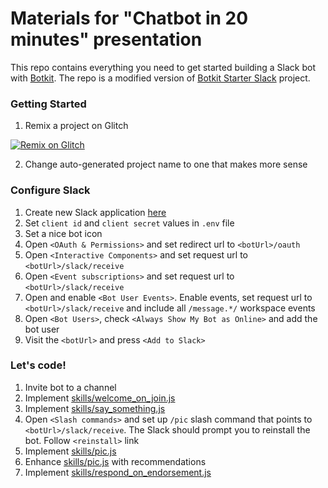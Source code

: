 # Materials for "Chatbot in 20 minutes" presentation

This repo contains everything you need to get started building a Slack bot with [Botkit](https://botkit.ai). The repo is a modified version of [Botkit Starter Slack](https://github.com/howdyai/botkit-starter-slack) project.

### Getting Started

1. Remix a project on Glitch

[![Remix on Glitch](https://cdn.glitch.com/2703baf2-b643-4da7-ab91-7ee2a2d00b5b%2Fremix-button.svg)](https://glitch.com/edit/#!/import/github/eduardsi/chatbot-in-20-mins)

2. Change auto-generated project name to one that makes more sense

### Configure Slack
1. Create new Slack application [here](https://api.slack.com/apps)
2. Set `client id` and `client secret` values in `.env` file
2. Set a nice bot icon
4. Open `<OAuth & Permissions>` and set redirect url to `<botUrl>/oauth`
5. Open `<Interactive Components>` and set request url to `<botUrl>/slack/receive`
6. Open `<Event subscriptions>` and set request url to `<botUrl>/slack/receive`
7. Open and enable `<Bot User Events>`. Enable events, set request url to `<botUrl>/slack/receive` and include all `/message.*/` workspace events
8. Open `<Bot Users>`, check `<Always Show My Bot as Online>` and add the bot user
9. Visit the `<botUrl>` and press `<Add to Slack>`

### Let's code!
1. Invite bot to a channel
2. Implement [skills/welcome_on_join.js](https://gist.github.com/eduardsi/f2e31b34ad65bb97c949363a972824a5)
3. Implement [skills/say_something.js](https://gist.github.com/eduardsi/841c35dd500db053fa4cce9ab7db0d8b)
4. Open `<Slash commands>` and set up `/pic` slash command that points to `<botUrl>/slack/receive`. The Slack should prompt  you to reinstall the bot. Follow `<reinstall>` link
5. Implement [skills/pic.js](https://gist.github.com/eduardsi/645d6237503912dd190f06f31df1f4f5)
6. Enhance [skills/pic.js](https://gist.github.com/eduardsi/0f2ea5b0ed0ca49026c0175b5d4ba2fb) with recommendations
7. Implement [skills/respond_on_endorsement.js](https://gist.github.com/eduardsi/c9ec9fc9865709e5a458446b29143570)
